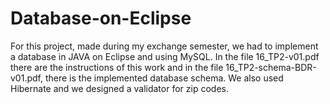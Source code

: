 # Database-on-Eclipse
For this project, made during my exchange semester, we had to implement a database in JAVA on Eclipse and using MySQL. In the file 16_TP2-v01.pdf there are the instructions of this work and in the file 16_TP2-schema-BDR-v01.pdf, there is the implemented database schema. We also used Hibernate and we designed a validator for zip codes.
